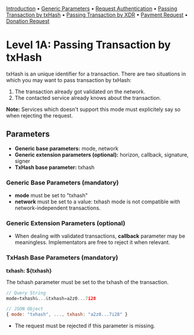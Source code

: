 [Introduction](README.md)
 • [Generic Parameters](level0A.md) • [Request Authentication](level0B.md)
 • [Passing Transaction by txHash](level1A.md)
 • [Passing Transaction by XDR](level1B.md)
 • [Payment Request](level2A.md)
 • [Donation Request](level2B.md)

# Level 1A: Passing Transaction by txHash

txHash is an unique identifier for a transaction. There are two situations in
which you may want to pass transaction by txHash:

1. The transaction already got validated on the network.
2. The contacted service already knows about the transaction.

**Note:** Services which doesn't support this mode must explicitely say so when
rejecting the request.

## Parameters

* **Generic base parameters:** mode, network
* **Generic extension parameters (optional):** horizon, callback, signature,
  signer
* **TxHash base parameter:** txhash

### Generic Base Parameters (mandatory)

* **mode** must be set to "txhash"
* **network** must be set to a value: txhash mode is not compatible with
  network-independent transactions.

### Generic Extension Parameters (optional)

* When dealing with validated transactions, **callback** parameter may be
  meaningless. Implementators are free to reject it when relevant.

### TxHash Base Parameters (mandatory)

**txhash: ${txhash}**

The txhash parameter must be set to the txhash of the transaction.

```js
// Query String
mode=txhash&...&txhash=a2z0...7i28

// JSON Object
{ mode: "txhash", ..., txhash: "a2z0...7i28" }
```

* The request must be rejected if this parameter is missing.
